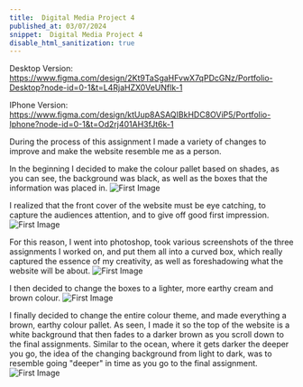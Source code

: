 ```yaml
---
title:  Digital Media Project 4
published_at: 03/07/2024
snippet:  Digital Media Project 4
disable_html_sanitization: true
---
```


Desktop Version: https://www.figma.com/design/2Kt9TaSgaHFvwX7qPDcGNz/Portfolio-Desktop?node-id=0-1&t=L4RjaHZX0VeUNflk-1

IPhone Version: https://www.figma.com/design/ktUup8ASAQIBkHDC8OViP5/Portfolio-Iphone?node-id=0-1&t=Od2rj401AH3fJt6k-1


During the process of this assignment I made a variety of changes to improve and make the website resemble me as a person.

In the beginning I decided to make the colour pallet based on shades, as you can see, the background was black, as well as the boxes that the information was placed in.
![First Image](/w01s1/Line1.png)

I realized that the front cover of the website must be eye catching, to capture the audiences attention, and to give off good first impression.
![First Image](/w01s1/Line2.png)

For this reason, I went into photoshop, took various screenshots of the three assignments I worked on, and put them all into a curved box, which really captured the essence of my creativity, as well as foreshadowing what the website will be about.
![First Image](/w01s1/Line3.png)

I then decided to change the boxes to a lighter, more earthy cream and brown colour.
![First Image](/w01s1/Line4.png)


I finally decided to change the entire colour theme, and made everything a brown, earthy colour pallet. As seen, I made it so the top of the website is a white background that then fades to a darker brown as you scroll down to the final assignments. Similar to the ocean, where it gets darker the deeper you go, the idea of the changing background from light to dark, was to resemble going "deeper" in time as you go to the final assignment.
![First Image](/w01s1/Line5.png)